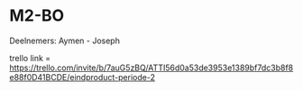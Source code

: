 # M2-BO
Deelnemers: Aymen - Joseph


trello link = <https://trello.com/invite/b/7auG5zBQ/ATTI56d0a53de3953e1389bf7dc3b8f8e88f0D41BCDE/eindproduct-periode-2>
